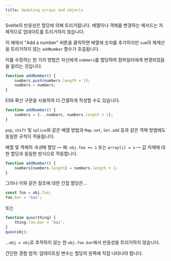 ```yaml
---
title: Updating arrays and objects
---
```


Svelte의 반응성은 할당에 의해 트리거됩니다. 배열이나 객체를 변경하는 메서드는 자체적으로 업데이트를 트리거하지 않습니다.

이 예에서 "Add a number" 버튼을 클릭하면 배열에 숫자를 추가하지만 `sum`의 재계산을 트리거하지 않는 `addNumber` 함수가 호출됩니다.

이를 수정하는 한 가지 방법은 자신에게 `nubmers`를 할당하여 컴파일러에게 변경되었음을 알리는 것입니다.

```js
function addNumber() {
	numbers.push(numbers.length + 1);
	numbers = numbers;
}
```

ES6 확산 구문을 사용하여 더 간결하게 작성할 수도 있습니다.

```js
function addNumber() {
	numbers = [...numbers, numbers.length + 1];
}
```

`pop`, `shift` 및 `splice`와 같은 배열 방법과 `Map.set`, `Set.add` 등과 같은 객체 방법에도 동일한 규칙이 적용됩니다.

배열 및 객체의 *속성*에 할당 — 예: `obj.foo += 1` 또는 `array[i] = x` — 값 자체에 대한 할당과 동일한 방식으로 작동합니다.

```js
function addNumber() {
	numbers[numbers.length] = numbers.length + 1;
}
```

그러나 이와 같은 참조에 대한 간접 할당은...

```js
const foo = obj.foo;
foo.bar = 'baz';
```

또는

```js
function quox(thing) {
	thing.foo.bar = 'baz';
}
quox(obj);
```

...`obj = obj`로 추적하지 않는 한 `obj.foo.bar`에서 반응성을 트리거하지 않습니다.

간단한 경험 법칙: 업데이트된 변수는 할당의 왼쪽에 직접 나타나야 합니다.